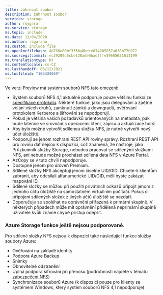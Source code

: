```yaml
---
title: zahrnout soubor
description: zahrnout soubor
services: storage
author: roygara
ms.service: storage
ms.topic: include
ms.date: 12/04/2020
ms.author: rogarana
ms.custom: include file
ms.openlocfilehash: 4b708e80bf335ba8bdce074285857a6f8b77b972
ms.sourcegitcommit: ec39209c5cbef28ade0badfffe59665631611199
ms.translationtype: MT
ms.contentlocale: cs-CZ
ms.lasthandoff: 03/12/2021
ms.locfileid: "103439069"
---
```

Ve verzi Preview má systém souborů NFS tato omezení:

- Systém souborů NFS 4,1 aktuálně podporuje pouze většinu funkcí ze [specifikace protokolu](https://tools.ietf.org/html/rfc5661). Některé funkce, jako jsou delegování a zpětné volání všech druhů, zamknutí zámků a downgradů, ověřování protokolem Kerberos a šifrování se nepodporují.
- Pokud je většina vašich požadavků orientovaných na metadata, pak bude latence ve srovnání s operacemi čtení, zápisu a aktualizace horší.
- Aby bylo možné vytvořit sdílenou složku NFS, je nutné vytvořit nový účet úložiště.
- Podporují se jenom rozhraní REST API roviny správy. Rozhraní REST API pro rovinu dat nejsou k dispozici, což znamená, že nástroje, jako Průzkumník služby Storage, nebudou pracovat se sdílenými složkami NFS, ani nebude možné procházet sdílená data NFS v Azure Portal.
- AzCopy se v tuto chvíli nepodporuje.
- Dostupné jenom pro úroveň Premium.
- Sdílené složky NFS akceptují jenom číselné UID/GID. Chcete-li klientům zabránit, aby odesílali alfanumerické UID/GID, měli byste zakázat mapování ID.
- Sdílené složky se můžou při použití privátních odkazů připojit jenom z jednoho účtu úložiště na samostatném virtuálním počítači. Pokus o připojení sdílených složek z jiných účtů úložiště se nezdaří.
- Doporučuje se spoléhat na oprávnění přiřazená k primární skupině. V některých případech může mít oprávnění přidělená neprimární skupině uživatele kvůli známé chybě přístup odepřít.

### <a name="azure-storage-features-not-yet-supported"></a>Azure Storage funkce ještě nejsou podporované.

Pro sdílené složky NFS nejsou k dispozici také následující funkce služby soubory Azure:

- Ověřování na základě identity
- Podpora Azure Backup
- Snímky
- Obnovitelné odstranění
- Úplná podpora šifrování při přenosu (podrobnosti najdete v tématu [zabezpečení NFS](../articles/storage/files/storage-files-compare-protocols.md#security))
- Synchronizace souborů Azure (k dispozici pouze pro klienty se systémem Windows, který systém souborů NFS 4,1 nepodporuje)
